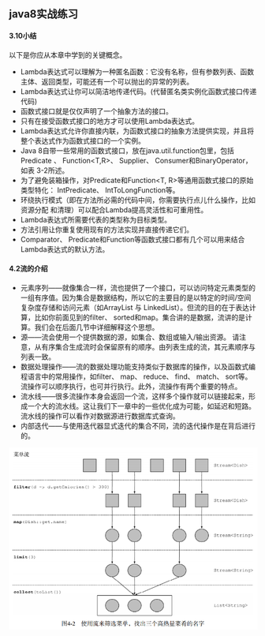 ## java8实战练习  

#### 3.10小结  
以下是你应从本章中学到的关键概念。
* Lambda表达式可以理解为一种匿名函数：它没有名称，但有参数列表、函数主体、返回类型，可能还有一个可以抛出的异常的列表。  
* Lambda表达式让你可以简洁地传递代码。(代替匿名类实例化函数式接口传递代码)  
* 函数式接口就是仅仅声明了一个抽象方法的接口。  
* 只有在接受函数式接口的地方才可以使用Lambda表达式。  
* Lambda表达式允许你直接内联，为函数式接口的抽象方法提供实现，并且将整个表达式作为函数式接口的一个实例。  
* Java 8自带一些常用的函数式接口，放在java.util.function包里，包括Predicate
<T>、 Function<T,R>、 Supplier<T>、 Consumer<T>和BinaryOperator<T>，如表
3-2所述。  
* 为了避免装箱操作，对Predicate<T>和Function<T, R>等通用函数式接口的原始类型特化： IntPredicate、 IntToLongFunction等。  
* 环绕执行模式（即在方法所必需的代码中间，你需要执行点儿什么操作，比如资源分配
和清理）可以配合Lambda提高灵活性和可重用性。  
* Lambda表达式所需要代表的类型称为目标类型。  
* 方法引用让你重复使用现有的方法实现并直接传递它们。  
* Comparator、 Predicate和Function等函数式接口都有几个可以用来结合Lambda表达式的默认方法。  

#### 4.2流的介绍  
* 元素序列——就像集合一样，流也提供了一个接口，可以访问特定元素类型的一组有序值。因为集合是数据结构，所以它的主要目的是以特定的时间/空间复杂度存储和访问元素（如ArrayList 与 LinkedList）。但流的目的在于表达计算，比如你前面见到的filter、 sorted和map。集合讲的是数据，流讲的是计算。我们会在后面几节中详细解释这个思想。  
* 源——流会使用一个提供数据的源，如集合、数组或输入/输出资源。 请注意，从有序集合生成流时会保留原有的顺序。由列表生成的流，其元素顺序与列表一致。  
* 数据处理操作——流的数据处理功能支持类似于数据库的操作，以及函数式编程语言中的常用操作，如filter、 map、 reduce、 find、 match、 sort等。流操作可以顺序执行，也可并行执行。此外，流操作有两个重要的特点。  
* 流水线——很多流操作本身会返回一个流，这样多个操作就可以链接起来，形成一个大的流水线。这让我们下一章中的一些优化成为可能，如延迟和短路。流水线的操作可以看作对数据源进行数据库式查询。  
* 内部迭代——与使用迭代器显式迭代的集合不同，流的迭代操作是在背后进行的。  

![Alt stream_flow](/image/stream_flow.png)
